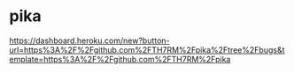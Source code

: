 # pika





https://dashboard.heroku.com/new?button-url=https%3A%2F%2Fgithub.com%2FTH7RM%2Fpika%2Ftree%2Fbugs&template=https%3A%2F%2Fgithub.com%2FTH7RM%2Fpika

